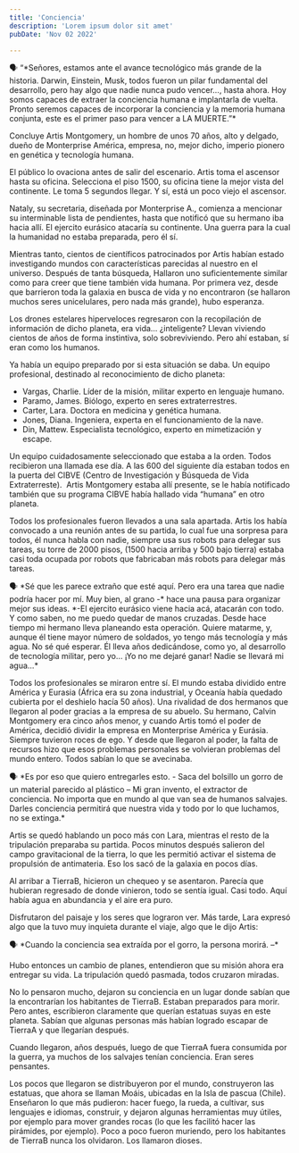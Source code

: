 ```yaml
---
title: 'Conciencia'
description: 'Lorem ipsum dolor sit amet'
pubDate: 'Nov 02 2022'

---
```


<aside>
🗣️ “*Señores, estamos ante el avance tecnológico más grande de la historia. Darwin, Einstein, Musk, todos fueron un pilar fundamental del desarrollo, pero hay algo que nadie nunca pudo vencer…, hasta ahora. Hoy somos capaces de extraer la conciencia humana e implantarla de vuelta. Pronto seremos capaces de incorporar la conciencia y la memoria humana conjunta, este es el primer paso para vencer a LA MUERTE.”*

</aside>

Concluye Artis Montgomery, un hombre de unos 70 años, alto y delgado, dueño de Monterprise América, empresa, no, mejor dicho, imperio pionero en genética y tecnología humana.

El público lo ovaciona antes de salir del escenario. Artis toma el ascensor hasta su oficina. Selecciona el piso 1500, su oficina tiene la mejor vista del continente. Le toma 5 segundos llegar. Y sí, está un poco viejo el ascensor.

Nataly, su secretaria, diseñada por Monterprise A., comienza a mencionar su interminable lista de pendientes, hasta que notificó que su hermano iba hacia allí. El ejercito eurásico atacaría su continente. Una guerra para la cual la humanidad no estaba preparada, pero él sí.

Mientras tanto, cientos de científicos patrocinados por Artis habían estado investigando mundos con características parecidas al nuestro en el universo. Después de tanta búsqueda, Hallaron uno suficientemente similar como para creer que tiene también vida humana. Por primera vez, desde que barrieron toda la galaxia en busca de vida y no encontraron (se hallaron muchos seres unicelulares, pero nada más grande), hubo esperanza.

Los drones estelares hiperveloces regresaron con la recopilación de información de dicho planeta, era vida… ¿inteligente? Llevan viviendo cientos de años de forma instintiva, solo sobreviviendo. Pero ahí estaban, sí eran como los humanos.

Ya había un equipo preparado por si esta situación se daba. Un equipo profesional, destinado al reconocimiento de dicho planeta:

- Vargas, Charlie. Líder de la misión, militar experto en lenguaje humano.
- Paramo, James. Biólogo, experto en seres extraterrestres.
- Carter, Lara. Doctora en medicina y genética humana.
- Jones, Diana. Ingeniera, experta en el funcionamiento de la nave.
- Din, Mattew. Especialista tecnológico, experto en mimetización y escape.

Un equipo cuidadosamente seleccionado que estaba a la orden. Todos recibieron una llamada ese día. A las 600 del siguiente día estaban todos en la puerta del CIBVE (Centro de Investigación y Búsqueda de Vida Extraterreste).  Artis Montgomery estaba allí presente, se le había notificado también que su programa CIBVE había hallado vida “humana” en otro planeta.

Todos los profesionales fueron llevados a una sala apartada. Artis los había convocado a una reunión antes de su partida, lo cual fue una sorpresa para todos, él nunca habla con nadie, siempre usa sus robots para delegar sus tareas, su torre de 2000 pisos, (1500 hacia arriba y 500 bajo tierra) estaba casi toda ocupada por robots que fabricaban más robots para delegar más tareas.

<aside>
🗣️ *Sé que les parece extraño que esté aquí. Pero era una tarea que nadie podría hacer por mí. Muy bien, al grano -* hace una pausa para organizar mejor sus ideas. *-El ejercito eurásico viene hacia acá, atacarán con todo. Y como saben, no me puedo quedar de manos cruzadas. Desde hace tiempo mi hermano lleva planeando esta operación. Quiere matarme, y, aunque él tiene mayor número de soldados, yo tengo más tecnología y más agua. No sé qué esperar. Él lleva años dedicándose, como yo, al desarrollo de tecnología militar, pero yo… ¡Yo no me dejaré ganar! Nadie se llevará mi agua…*

</aside>

Todos los profesionales se miraron entre sí. El mundo estaba dividido entre América y Eurasia (África era su zona industrial, y Oceanía había quedado cubierta por el deshielo hacía 50 años). Una rivalidad de dos hermanos que llegaron al poder gracias a la empresa de su abuelo. Su hermano, Calvin Montgomery era cinco años menor, y cuando Artis tomó el poder de América, decidió dividir la empresa en Monterprise América y Eurásia. Siempre tuvieron roces de ego. Y desde que llegaron al poder, la falta de recursos hizo que esos problemas personales se volvieran problemas del mundo entero. Todos sabían lo que se avecinaba.

<aside>
🗣️ *Es por eso que quiero entregarles esto. - Saca del bolsillo un gorro de un material parecido al plástico – Mi gran invento, el extractor de conciencia. No importa que en mundo al que van sea de humanos salvajes. Darles conciencia permitirá que nuestra vida y todo por lo que luchamos, no se extinga.*

</aside>

Artis se quedó hablando un poco más con Lara, mientras el resto de la tripulación preparaba su partida. Pocos minutos después salieron del campo gravitacional de la tierra, lo que les permitió activar el sistema de propulsión de antimateria. Eso los sacó de la galaxia en pocos días.

Al arribar a TierraB, hicieron un chequeo y se asentaron. Parecía que hubieran regresado de donde vinieron, todo se sentía igual. Casi todo. Aquí había agua en abundancia y el aire era puro.

Disfrutaron del paisaje y los seres que lograron ver. Más tarde, Lara expresó algo que la tuvo muy inquieta durante el viaje, algo que le dijo Artis:

<aside>
🗣️ *Cuando la conciencia sea extraída por el gorro, la persona morirá. –*

</aside>

Hubo entonces un cambio de planes, entendieron que su misión ahora era entregar su vida. La tripulación quedó pasmada, todos cruzaron miradas.

No lo pensaron mucho, dejaron su conciencia en un lugar donde sabían que la encontrarían los habitantes de TierraB. Estaban preparados para morir. Pero antes, escribieron claramente que querían estatuas suyas en este planeta. Sabían que algunas personas más habían logrado escapar de TierraA y que llegarían después.

Cuando llegaron, años después, luego de que TierraA fuera consumida por la guerra, ya muchos de los salvajes tenían conciencia. Eran seres pensantes.

Los pocos que llegaron se distribuyeron por el mundo, construyeron las estatuas, que ahora se llaman Moáis, ubicadas en la Isla de pascua (Chile). Enseñaron lo que más pudieron: hacer fuego, la rueda, a cultivar, sus lenguajes e idiomas, construir, y dejaron algunas herramientas muy útiles, por ejemplo para mover grandes rocas (lo que les facilitó hacer las pirámides, por ejemplo). Poco a poco fueron muriendo, pero los habitantes de TierraB nunca los olvidaron. Los llamaron dioses.